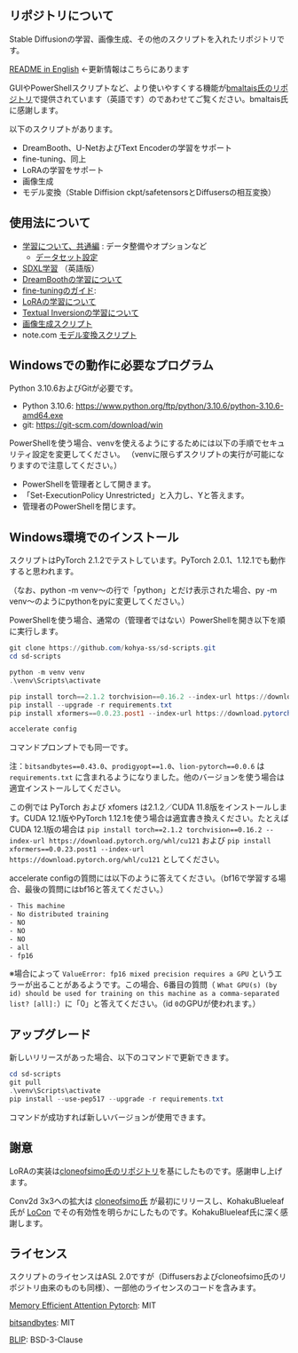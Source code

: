 ## リポジトリについて
Stable Diffusionの学習、画像生成、その他のスクリプトを入れたリポジトリです。

[README in English](./README.md) ←更新情報はこちらにあります

GUIやPowerShellスクリプトなど、より使いやすくする機能が[bmaltais氏のリポジトリ](https://github.com/bmaltais/kohya_ss)で提供されています（英語です）のであわせてご覧ください。bmaltais氏に感謝します。

以下のスクリプトがあります。

* DreamBooth、U-NetおよびText Encoderの学習をサポート
* fine-tuning、同上
* LoRAの学習をサポート
* 画像生成
* モデル変換（Stable Diffision ckpt/safetensorsとDiffusersの相互変換）

## 使用法について

* [学習について、共通編](./docs/train_README-ja.md) : データ整備やオプションなど
    * [データセット設定](./docs/config_README-ja.md)
* [SDXL学習](./docs/train_SDXL-en.md) （英語版）
* [DreamBoothの学習について](./docs/train_db_README-ja.md)
* [fine-tuningのガイド](./docs/fine_tune_README_ja.md):
* [LoRAの学習について](./docs/train_network_README-ja.md)
* [Textual Inversionの学習について](./docs/train_ti_README-ja.md)
* [画像生成スクリプト](./docs/gen_img_README-ja.md)
* note.com [モデル変換スクリプト](https://note.com/kohya_ss/n/n374f316fe4ad)

## Windowsでの動作に必要なプログラム

Python 3.10.6およびGitが必要です。

- Python 3.10.6: https://www.python.org/ftp/python/3.10.6/python-3.10.6-amd64.exe
- git: https://git-scm.com/download/win

PowerShellを使う場合、venvを使えるようにするためには以下の手順でセキュリティ設定を変更してください。
（venvに限らずスクリプトの実行が可能になりますので注意してください。）

- PowerShellを管理者として開きます。
- 「Set-ExecutionPolicy Unrestricted」と入力し、Yと答えます。
- 管理者のPowerShellを閉じます。

## Windows環境でのインストール

スクリプトはPyTorch 2.1.2でテストしています。PyTorch 2.0.1、1.12.1でも動作すると思われます。

（なお、python -m venv～の行で「python」とだけ表示された場合、py -m venv～のようにpythonをpyに変更してください。）

PowerShellを使う場合、通常の（管理者ではない）PowerShellを開き以下を順に実行します。

```powershell
git clone https://github.com/kohya-ss/sd-scripts.git
cd sd-scripts

python -m venv venv
.\venv\Scripts\activate

pip install torch==2.1.2 torchvision==0.16.2 --index-url https://download.pytorch.org/whl/cu118
pip install --upgrade -r requirements.txt
pip install xformers==0.0.23.post1 --index-url https://download.pytorch.org/whl/cu118

accelerate config
```

コマンドプロンプトでも同一です。

注：`bitsandbytes==0.43.0`、`prodigyopt==1.0`、`lion-pytorch==0.0.6` は `requirements.txt` に含まれるようになりました。他のバージョンを使う場合は適宜インストールしてください。

この例では PyTorch および xfomers は2.1.2／CUDA 11.8版をインストールします。CUDA 12.1版やPyTorch 1.12.1を使う場合は適宜書き換えください。たとえば CUDA 12.1版の場合は `pip install torch==2.1.2 torchvision==0.16.2 --index-url https://download.pytorch.org/whl/cu121` および `pip install xformers==0.0.23.post1 --index-url https://download.pytorch.org/whl/cu121` としてください。

accelerate configの質問には以下のように答えてください。（bf16で学習する場合、最後の質問にはbf16と答えてください。）

```txt
- This machine
- No distributed training
- NO
- NO
- NO
- all
- fp16
```

※場合によって ``ValueError: fp16 mixed precision requires a GPU`` というエラーが出ることがあるようです。この場合、6番目の質問（
``What GPU(s) (by id) should be used for training on this machine as a comma-separated list? [all]:``）に「0」と答えてください。（id `0`のGPUが使われます。）

## アップグレード

新しいリリースがあった場合、以下のコマンドで更新できます。

```powershell
cd sd-scripts
git pull
.\venv\Scripts\activate
pip install --use-pep517 --upgrade -r requirements.txt
```

コマンドが成功すれば新しいバージョンが使用できます。

## 謝意

LoRAの実装は[cloneofsimo氏のリポジトリ](https://github.com/cloneofsimo/lora)を基にしたものです。感謝申し上げます。

Conv2d 3x3への拡大は [cloneofsimo氏](https://github.com/cloneofsimo/lora) が最初にリリースし、KohakuBlueleaf氏が [LoCon](https://github.com/KohakuBlueleaf/LoCon) でその有効性を明らかにしたものです。KohakuBlueleaf氏に深く感謝します。

## ライセンス

スクリプトのライセンスはASL 2.0ですが（Diffusersおよびcloneofsimo氏のリポジトリ由来のものも同様）、一部他のライセンスのコードを含みます。

[Memory Efficient Attention Pytorch](https://github.com/lucidrains/memory-efficient-attention-pytorch): MIT

[bitsandbytes](https://github.com/TimDettmers/bitsandbytes): MIT

[BLIP](https://github.com/salesforce/BLIP): BSD-3-Clause

